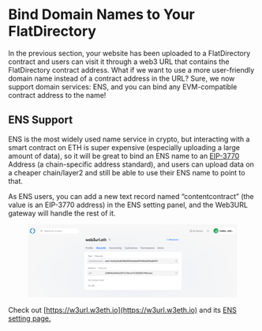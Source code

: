 # Bind Domain Names to Your FlatDirectory

In the previous section, your website has been uploaded to a FlatDirectory contract and users can visit it through a web3 URL that contains the FlatDirectory contract address. What if we want to use a more user-friendly domain name instead of a contract address in the URL? Sure, we now support domain services: ENS, and you can bind any EVM-compatible contract address to the name!

## ENS Support

ENS is the most widely used name service in crypto, but interacting with a smart contract on ETH is super expensive (especially uploading a large amount of data), so it will be great to bind an ENS name to an [EIP-3770](https://eips.ethereum.org/EIPS/eip-3770) Address (a chain-specific address standard), and users can upload data on a cheaper chain/layer2 and still be able to use their ENS name to point to that.

As ENS users, you can add a new text record named “contentcontract” (the value is an EIP-3770 address) in the ENS setting panel, and the Web3URL gateway will handle the rest of it.

<figure><img src="../.gitbook/assets/ens.png" alt=""><figcaption></figcaption></figure>

Check out [https://w3url.w3eth.io](https://w3url.w3eth.io) and its [ENS setting page.](https://app.ens.domains/name/eth-store.eth/details)&#x20;

